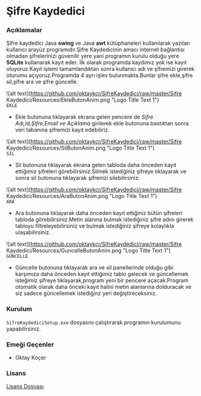 # Şifre Kaydedici

### Açıklamalar
Şifre kaydedici Java **swing** ve Java **awt** kütüphaneleri kullanılarak yazılan kullanıcı arayüz programıdır.Şifre Kaydedicinin amacı internet bağlantısı olmadan şifrelerinizi güvenilir yere yani programın kurulu olduğu yere **SQLite** kullanarak kayıt eder.
İlk olarak programda kaydımız yok ise kayıt oluyoruz.Kayıt işlemi tamamlandıktan sonra kullanıcı adı ve şifremizi girerek oturumu açıyoruz.Programda 4 ayrı işlev bulunmakta.Bunlar şifre ekle,şifre sil,şifre ara ve şifre güncelle.

![alt text](https://github.com/oktaykcr/SifreKaydedici/raw/master/Sifre Kaydedici/Resources/EkleButonAnim.png "Logo Title Text 1")</br>
`EKLE`
- Ekle butonuna tıklayarak ekrana gelen pencere de *Sifre Adı,Id,Şifre,Email ve Açıklama* girilerek ekle butonuna bastıktan sonra veri tabanına şifremizi kayıt edebiliriz.

![alt text](https://github.com/oktaykcr/SifreKaydedici/raw/master/Sifre Kaydedici/Resources/SilButonAnim.png "Logo Title Text 1")</br>
`SİL`
- Sil butonuna tıklayarak ekrana gelen tabloda daha önceden kayıt ettiğimiz şifreleri görebilirsiniz.Silmek istediğiniz şifreye tıklayarak ve sonra sil butonuna tıklayarak şifrenizi silebilirsiniz.

![alt text](https://github.com/oktaykcr/SifreKaydedici/raw/master/Sifre Kaydedici/Resources/AraButonAnim.png "Logo Title Text 1")</br>
`ARA`
- Ara butonuna tıklayarak daha önceden kayıt ettiğiniz bütün şifreleri tabloda görebilirsiniz.Metin alanına bulmak istediğiniz şifre adını girerek tabloyu filtreleyebilirsiniz ve bulmak istediğiniz şifreye kolaylıkla ulaşabilirsiniz.

![alt text](https://github.com/oktaykcr/SifreKaydedici/raw/master/Sifre Kaydedici/Resources/GuncelleButonAnim.png "Logo Title Text 1")</br>
`GÜNCELLE`
- Güncelle butonuna tıklayarak ara ve sil panellerinde olduğu gibi karşımıza daha önceden kayıt ettiğimiz tablo gelecek ve güncellemek isteğimiz şifreye tıklayarak,program yeni bir pencere açacak.Program otomatik olarak daha önceki kayıt halini metin alanlarına dolduracak ve siz sadece güncellemek istediğinz yeri değiştireceksiniz.

### Kurulum
`SifreKaydediciSetup.exe` dosyasını çalıştırarak programın kurulumunu yapabilirsiniz.

### Emeği Geçenler
- Oktay Koçer

### Lisans
[Lisans Dosyası](LICENSE)




